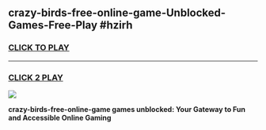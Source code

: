 
## crazy-birds-free-online-game-Unblocked-Games-Free-Play #hzirh
<h3>
<a href="https://us.freeplayer.one?title=crazy-birds-free-online-game&ref=9M">CLICK TO PLAY</a></h3>
<hr>

<h3>
<a href="https://us.freeplayer.one?title=crazy-birds-free-online-game&ref=9M">CLICK 2 PLAY</a>
  
</h3>

<a href="https://us.freeplayer.one?title=crazy-birds-free-online-game&ref=9M"><img src="https://clearcache.store/games.png"></a>


**crazy-birds-free-online-game games unblocked: Your Gateway to Fun and Accessible Online Gaming**
